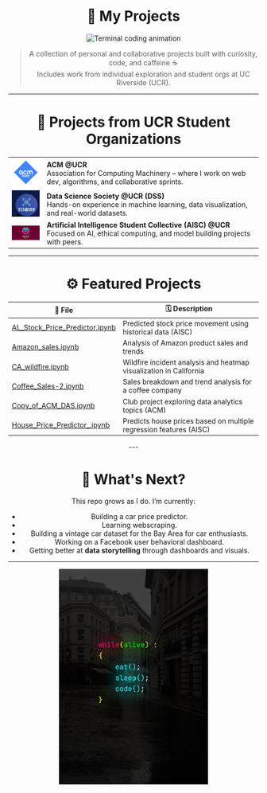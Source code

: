 <div align="center">

<h1>📼 My Projects</h1>

<div align="center">
  <img src="https://media4.giphy.com/media/v1.Y2lkPTc5MGI3NjExd3pnM3Q2dzdwbGFmbHAzaDdzdzE4MXZpZHluenV4czQ0czk1enRhNiZlcD12MV9pbnRlcm5hbF9naWZfYnlfaWQmY3Q9Zw/ENY5vJgJPEfG3Ym14H/giphy.gif" width="400" alt="Terminal coding animation"/>
</div>

> A collection of personal and collaborative projects built with curiosity, code, and caffeine ☕  
> Includes work from individual exploration and student orgs at UC Riverside (UCR).

---
<div align="center">

<h1>🏫 Projects from UCR Student Organizations</h1>

</div>


<table>
  <tr>
    <td><img src="./acm-ucr-logo.webp" width="100"/></td>
    <td><strong>ACM @UCR</strong><br/>Association for Computing Machinery – where I work on web dev, algorithms, and collaborative sprints.</td>
  </tr>
  <tr>
    <td><img src="./dss.png" width="100"/></td>
    <td><strong>Data Science Society @UCR (DSS)</strong><br/>Hands-on experience in machine learning, data visualization, and real-world datasets.</td>
  </tr>
  <tr>
    <td><img src="./aiscucr.jpg" width="100"/></td>
    <td><strong>Artificial Intelligence Student Collective (AISC) @UCR</strong><br/>Focused on AI, ethical computing, and model building projects with peers.</td>
  </tr>
</table>

---
<div align="center">

<h1>⚙️ Featured Projects</h1>

<div align="center">

| 📁 File | 🗓️ Description |
|--------|----------------|
| [AL_Stock_Price_Predictor.ipynb](https://github.com/Allanx495/Projects/blob/main/AL_Stock_Price_Predictor.ipynb) | Predicted stock price movement using historical data (AISC) |
| [Amazon_sales.ipynb](https://github.com/Allanx495/Projects/blob/main/Amazon_sales.ipynb) | Analysis of Amazon product sales and trends |
| [CA_wildfire.ipynb](https://github.com/Allanx495/Projects/blob/main/CA_wildfire.ipynb) | Wildfire incident analysis and heatmap visualization in California |
| [Coffee_Sales-2.ipynb](https://github.com/Allanx495/Projects/blob/main/Coffee_Sales-2.ipynb) | Sales breakdown and trend analysis for a coffee company |
| [Copy_of_ACM_DAS.ipynb](https://github.com/Allanx495/Projects/blob/main/Copy_of_ACM_DAS.ipynb) | Club project exploring data analytics topics (ACM) |
| [House_Price_Predictor_.ipynb](https://github.com/Allanx495/Projects/blob/main/House_Price_Predictor_.ipynb) | Predicts house prices based on multiple regression features (AISC) |

</div>
---
<div align="center">

<h1>🌱 What's Next?</h1>

</div>

This repo grows as I do. I’m currently:
- Building a car price predictor.
- Learning webscraping.
- Building a vintage car dataset for the Bay Area for car enthusiasts.
- Working on a Facebook user behavioral dashboard. 
- Getting better at **data storytelling** through dashboards and visuals.

---

</div>

<p align="center">
  <img src="https://github.com/Allanx495/Projects/blob/main/While_Alive.jpg?raw=true" alt="While alive code loop" width="300"/>
</p>

